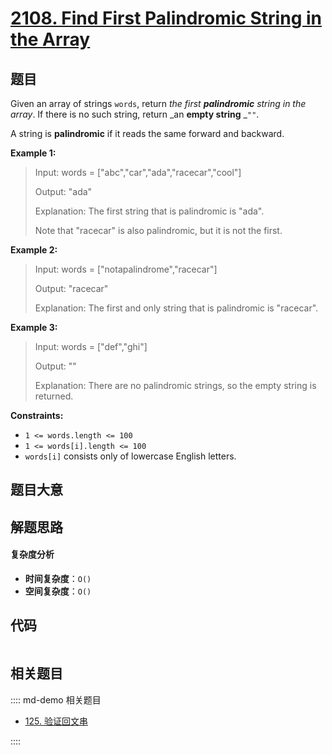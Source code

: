 # [2108. Find First Palindromic String in the Array](https://leetcode.com/problems/find-first-palindromic-string-in-the-array/)

## 题目

Given an array of strings `words`, return _the first **palindromic** string in
the array_. If there is no such string, return _an **empty string** _`""`.

A string is **palindromic** if it reads the same forward and backward.

**Example 1:**

> Input: words = ["abc","car","ada","racecar","cool"]
>
> Output: "ada"
>
> Explanation: The first string that is palindromic is "ada".
>
> Note that "racecar" is also palindromic, but it is not the first.

**Example 2:**

> Input: words = ["notapalindrome","racecar"]
>
> Output: "racecar"
>
> Explanation: The first and only string that is palindromic is "racecar".

**Example 3:**

> Input: words = ["def","ghi"]
>
> Output: ""
>
> Explanation: There are no palindromic strings, so the empty string is returned.

**Constraints:**

- `1 <= words.length <= 100`
- `1 <= words[i].length <= 100`
- `words[i]` consists only of lowercase English letters.

## 题目大意

## 解题思路

#### 复杂度分析

- **时间复杂度**：`O()`
- **空间复杂度**：`O()`

## 代码

```javascript

```

## 相关题目

:::: md-demo 相关题目

- [125. 验证回文串](./0125.md)

::::
